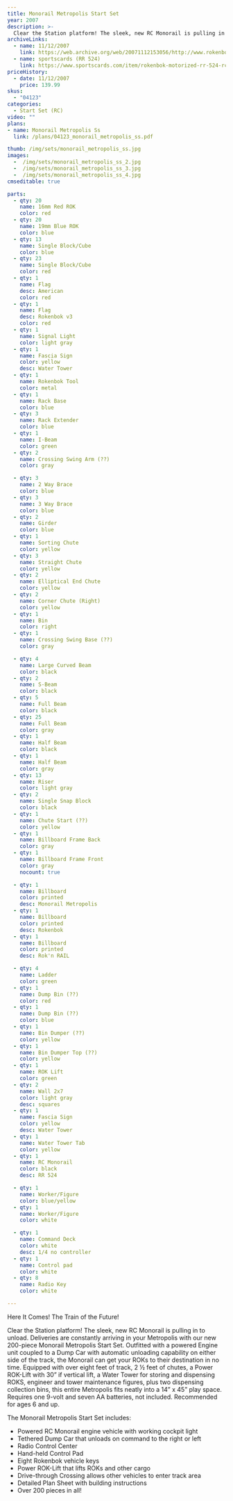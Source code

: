 ```yaml
---
title: Monorail Metropolis Start Set
year: 2007
description: >-
  Clear the Station platform! The sleek, new RC Monorail is pulling in to unload. Deliveries are constantly arriving in your Metropolis with our new 200-piece Monorail Metropolis Start Set. Outfitted with a powered Engine unit coupled to a Dump Car with automatic unloading capability on either side of the track, the Monorail can get your ROKs to their destination in no time.
archiveLinks:
  - name: 11/12/2007
    link: https://web.archive.org/web/20071112153056/http://www.rokenbok.com/catalog/04123_pd_ss_mmetropolis.html
  - name: sportscards (RR 524)
    link: https://www.sportscards.com/item/rokenbok-motorized-rr-524-rc-monorail-train/283055394881/
priceHistory:
  - date: 11/12/2007
    price: 139.99
skus:
  - "04123"
categories:
  - Start Set (RC)
video: ""
plans:
- name: Monorail Metropolis Ss
  link: /plans/04123_monorail_metropolis_ss.pdf

thumb: /img/sets/monorail_metropolis_ss.jpg
images:
  -  /img/sets/monorail_metropolis_ss_2.jpg
  -  /img/sets/monorail_metropolis_ss_3.jpg
  -  /img/sets/monorail_metropolis_ss_4.jpg
cmseditable: true

parts:
  - qty: 20
    name: 16mm Red ROK
    color: red
  - qty: 20
    name: 19mm Blue ROK
    color: blue
  - qty: 13
    name: Single Block/Cube
    color: blue
  - qty: 23
    name: Single Block/Cube
    color: red
  - qty: 1
    name: Flag
    desc: American
    color: red
  - qty: 1
    name: Flag
    desc: Rokenbok v3
    color: red
  - qty: 1
    name: Signal Light
    color: light gray
  - qty: 1
    name: Fascia Sign
    color: yellow
    desc: Water Tower
  - qty: 1
    name: Rokenbok Tool
    color: metal
  - qty: 1
    name: Rack Base
    color: blue
  - qty: 3
    name: Rack Extender
    color: blue
  - qty: 1
    name: I-Beam
    color: green
  - qty: 2
    name: Crossing Swing Arm (??)
    color: gray

  - qty: 3
    name: 2 Way Brace
    color: blue
  - qty: 3
    name: 3 Way Brace
    color: blue
  - qty: 2
    name: Girder
    color: blue
  - qty: 1
    name: Sorting Chute
    color: yellow
  - qty: 3
    name: Straight Chute
    color: yellow
  - qty: 2
    name: Elliptical End Chute
    color: yellow
  - qty: 2
    name: Corner Chute (Right)
    color: yellow
  - qty: 1
    name: Bin
    color: right
  - qty: 1
    name: Crossing Swing Base (??)
    color: gray

  - qty: 4
    name: Large Curved Beam
    color: black
  - qty: 2
    name: S-Beam
    color: black
  - qty: 5
    name: Full Beam
    color: black
  - qty: 25
    name: Full Beam
    color: gray
  - qty: 1
    name: Half Beam
    color: black
  - qty: 1
    name: Half Beam
    color: gray
  - qty: 13
    name: Riser
    color: light gray
  - qty: 2
    name: Single Snap Block
    color: black
  - qty: 1
    name: Chute Start (??)
    color: yellow
  - qty: 1
    name: Billboard Frame Back
    color: gray
  - qty: 1
    name: Billboard Frame Front
    color: gray
    nocount: true

  - qty: 1
    name: Billboard
    color: printed
    desc: Monorail Metropolis
  - qty: 1
    name: Billboard
    color: printed
    desc: Rokenbok
  - qty: 1
    name: Billboard
    color: printed
    desc: Rok'n RAIL

  - qty: 4
    name: Ladder
    color: green
  - qty: 1
    name: Dump Bin (??)
    color: red
  - qty: 1
    name: Dump Bin (??)
    color: blue
  - qty: 1
    name: Bin Dumper (??)
    color: yellow
  - qty: 1
    name: Bin Dumper Top (??)
    color: yellow
  - qty: 1
    name: ROK Lift
    color: green
  - qty: 2
    name: Wall 2x7
    color: light gray
    desc: squares
  - qty: 1
    name: Fascia Sign
    color: yellow
    desc: Water Tower
  - qty: 1
    name: Water Tower Tab
    color: yellow
  - qty: 1
    name: RC Monorail
    color: black
    desc: RR 524

  - qty: 1
    name: Worker/Figure
    color: blue/yellow
  - qty: 1
    name: Worker/Figure
    color: white

  - qty: 1
    name: Command Deck
    color: white
    desc: 1/4 no controller
  - qty: 1
    name: Control pad
    color: white
  - qty: 8
    name: Radio Key
    color: white

---
```

Here It Comes! The Train of the Future!

Clear the Station platform! The sleek, new RC Monorail is pulling in to unload. Deliveries are constantly arriving in your Metropolis with our new 200-piece Monorail Metropolis Start Set. Outfitted with a powered Engine unit coupled to a Dump Car with automatic unloading capability on either side of the track, the Monorail can get your ROKs to their destination in no time. Equipped with over eight feet of track, 2 ½ feet of chutes, a Power ROK-Lift with 30” if vertical lift, a Water Tower for storing and dispensing ROKS, engineer and tower maintenance figures, plus two dispensing collection bins, this entire Metropolis fits neatly into a 14” x 45” play space. Requires one 9-volt and seven AA batteries, not included. Recommended for ages 6 and up.

The Monorail Metropolis Start Set includes:
- Powered RC Monorail engine vehicle with working cockpit light
- Tethered Dump Car that unloads on command to the right or left
- Radio Control Center
- Hand-held Control Pad
- Eight Rokenbok vehicle keys
- Power ROK-Lift that lifts ROKs and other cargo
- Drive-through Crossing allows other vehicles to enter track area
- Detailed Plan Sheet with building instructions
- Over 200 pieces in all!
